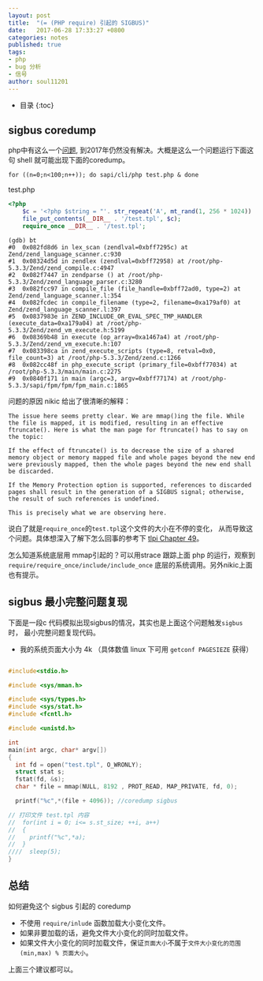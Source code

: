 ```yaml
---
layout: post
title:  "(= (PHP require) 引起的 SIGBUS)"
date:   2017-06-28 17:33:27 +0800
categories: notes
published: true
tags:
- php
- bug 分析
- 信号
author: soul11201
---
```


* 目录
{:toc}

## sigbus coredump
php中有这么一个[问题][bug-52752], 到2017年仍然没有解决。大概是这么一个问题运行下面这句 shell 就可能出现下面的coredump。

`for ((n=0;n<100;n++)); do sapi/cli/php test.php & done`

test.php
```php
<?php
    $c = '<?php $string = "'. str_repeat('A', mt_rand(1, 256 * 1024)) ."; ?>.\r\n"
    file_put_contents(__DIR__ . '/test.tpl', $c);
    require_once __DIR__ . '/test.tpl';
```


```shell
(gdb) bt
#0  0x082fd8d6 in lex_scan (zendlval=0xbff7295c) at Zend/zend_language_scanner.c:930
#1  0x08324d5d in zendlex (zendlval=0xbff72958) at /root/php-5.3.3/Zend/zend_compile.c:4947
#2  0x082f7447 in zendparse () at /root/php-5.3.3/Zend/zend_language_parser.c:3280
#3  0x082fcc97 in compile_file (file_handle=0xbff72ad0, type=2) at Zend/zend_language_scanner.l:354
#4  0x082fcdec in compile_filename (type=2, filename=0xa179af0) at Zend/zend_language_scanner.l:397
#5  0x0837983e in ZEND_INCLUDE_OR_EVAL_SPEC_TMP_HANDLER (execute_data=0xa179a04) at /root/php-5.3.3/Zend/zend_vm_execute.h:5199
#6  0x08369b48 in execute (op_array=0xa1467a4) at /root/php-5.3.3/Zend/zend_vm_execute.h:107
#7  0x083398ca in zend_execute_scripts (type=8, retval=0x0, file_count=3) at /root/php-5.3.3/Zend/zend.c:1266
#8  0x082cc48f in php_execute_script (primary_file=0xbff77034) at /root/php-5.3.3/main/main.c:2275
#9  0x0840f171 in main (argc=3, argv=0xbff77174) at /root/php-5.3.3/sapi/fpm/fpm/fpm_main.c:1865
```


问题的原因 nikic 给出了很清晰的解释：
```
The issue here seems pretty clear. We are mmap()ing the file. While the file is mapped, it is modified, resulting in an effective ftruncate(). Here is what the man page for ftruncate() has to say on the topic:

If the effect of ftruncate() is to decrease the size of a shared memory object or memory mapped file and whole pages beyond the new end were previously mapped, then the whole pages beyond the new end shall be discarded.
 
If the Memory Protection option is supported, references to discarded pages shall result in the generation of a SIGBUS signal; otherwise, the result of such references is undefined.

This is precisely what we are observing here.
```

说白了就是`require_once`的`test.tpl`这个文件的大小在不停的变化， 从而导致这个问题。具体想深入了解下怎么回事的参考下 [tlpi Chapter 49][tlpi]。

怎么知道系统底层用 mmap引起的？可以用strace 跟踪上面 php 的运行，观察到 `require/require_once/include/include_once` 底层的系统调用。另外nikic上面也有提示。

## sigbus 最小完整问题复现
下面是一段c 代码模拟出现sigbus的情况，其实也是上面这个问题触发`sigbus`时， 最小完整问题复现代码。
- 我的系统页面大小为 4k （具体数值 linux 下可用 `getconf PAGESIEZE` 获得）

```c

#include<stdio.h>

#include <sys/mman.h>

#include <sys/types.h>
#include <sys/stat.h>
#include <fcntl.h>

#include <unistd.h>

int
main(int argc, char* argv[])
{
  int fd = open("test.tpl", O_WRONLY);
  struct stat s;
  fstat(fd, &s);
  char * file = mmap(NULL, 8192 , PROT_READ, MAP_PRIVATE, fd, 0);

  printf("%c",*(file + 4096)); //coredump sigbus

// 打印文件 test.tpl 内容
//  for(int i = 0; i<= s.st_size; ++i, a++)
//  {
//    printf("%c",*a);
//  }
////  sleep(5);
}

```



## 总结

如何避免这个 sigbus 引起的 coredump

- 不使用 `require/inlude` 函数加载大小变化文件。
- 如果非要加载的话，避免文件大小变化的同时加载文件。
- 如果文件大小变化的同时加载文件，保证`页面大小`不属于`文件大小变化的范围 (min,max) % 页面大小`。

上面三个建议都可以。

[bug-52752]: https://bugs.php.net/bug.php?id=52752
[tlpi]: https://github.com/noname007/some-software-bak/blob/master/The%20Linux%20Programming%20Interface.pdf
